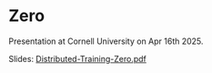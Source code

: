 # Zero

Presentation at Cornell University on Apr 16th 2025.

Slides: [Distributed-Training-Zero.pdf](Distributed-Training-Zero.pdf)

